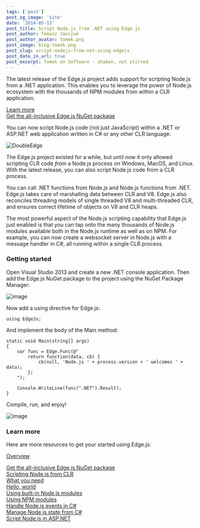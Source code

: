```yaml
---
tags: ['post']
post_og_image: 'site'
date: '2014-05-13'  
post_title: Script Node.js from .NET using Edge.js
post_author: Tomasz Janczuk
post_author_avatar: tomek.png
post_image: blog-tomek.png
post_slug: script-nodejs-from-net-using-edgejs
post_date_in_url: true
post_excerpt: Tomek on Software - shaken, not stirred
---
```





The latest release of the Edge.js project adds support for scripting Node.js from a .NET application. This enables you to leverage the power of Node.js ecosystem with the thousands of NPM modules from within a CLR application.   

[Learn more](http://tjanczuk.github.io/edge)       
[Get the all-inclusive Edge.js NuGet package](https://www.nuget.org/packages/Edge.js)  

You can now script Node.js code (not just JavaScript) within a .NET or ASP.NET web application written in C# or any other CLR language:  

 ![DoubleEdge](http://lh4.ggpht.com/-lBmw2OCGggE/U3JXqyHqjGI/AAAAAAAAD9A/AYyIabNqgwI/DoubleEdge_thumb1.png?imgmax=800)   

The Edge.js project existed for a while, but until now it only allowed scripting CLR code *from* a Node.js process on Windows, MacOS, and Linux. With the latest release, you can also script Node.js code from a CLR process.   

You can call .NET functions from Node.js and Node.js functions from .NET. Edge.js takes care of marshalling data between CLR and V8. Edge.js also reconciles threading models of single threaded V8 and multi-threaded CLR, and ensures correct lifetime of objects on V8 and CLR heaps.   

The most powerful aspect of the Node.js scripting capability that Edge.js just enabled is that you can tap onto the many thousands of Node.js modules available both in the Node.js runtime as well as on NPM. For example, you can now create a websocket server in Node.js with a message handler in C#, all running within a single CLR process.  

### Getting started  

Open Visual Studio 2013 and create a new .NET console application. Then add the Edge.js NuGet package to the project using the NuGet Package Manager:  

 ![image](http://lh5.ggpht.com/-ZXMFIAzWqJ8/U3JXsH1GW2I/AAAAAAAAD9Q/0JMWhyZSfOs/image_thumb%25255B1%25255D.png?imgmax=800)   

Now add a using directive for Edge.js:  

```
using EdgeJs;
```




And implement the body of the Main method:

```
static void Main(string[] args)
{
    var func = Edge.Func(@"
        return function(data, cb) {
            cb(null, 'Node.js ' + process.version + ' welcomes ' + data);
        };
    ");

    Console.WriteLine(func(".NET").Result);
}
```


Compile, run, and enjoy!

 ![image](http://lh3.ggpht.com/-7o6NnQfnLXI/U3JXtA9YEmI/AAAAAAAAD9g/c1DKQNQdJBk/image_thumb%25255B3%25255D.png?imgmax=800) 

### Learn more

Here are more resources to get your started using Edge.js:

[Overview](http://tjanczuk.github.io/edge) 

    
[Get the all-inclusive Edge.js NuGet package](https://www.nuget.org/packages/Edge.js)  
[Scripting Node.js from CLR](https://github.com/tjanczuk/edge#scripting-nodejs-from-clr)  
[What you need](https://github.com/tjanczuk/edge#what-you-need-1)  
[Hello, world](https://github.com/tjanczuk/edge#how-to-nodejs-hello-world)  
[Using built-in Node.js modules](https://github.com/tjanczuk/edge#how-to-use-nodejs-built-in-modules)  
[Using NPM modules](https://github.com/tjanczuk/edge#how-to-use-external-nodejs-modules)  
[Handle Node.js events in C#](https://github.com/tjanczuk/edge#how-to-handle-nodejs-events-in-net)  
[Manage Node.js state from C#](https://github.com/tjanczuk/edge#how-to-expose-nodejs-state-to-net)  
[Script Node.js in ASP.NET](https://github.com/tjanczuk/edge#how-to-use-nodejs-in-aspnet-web-applications)  